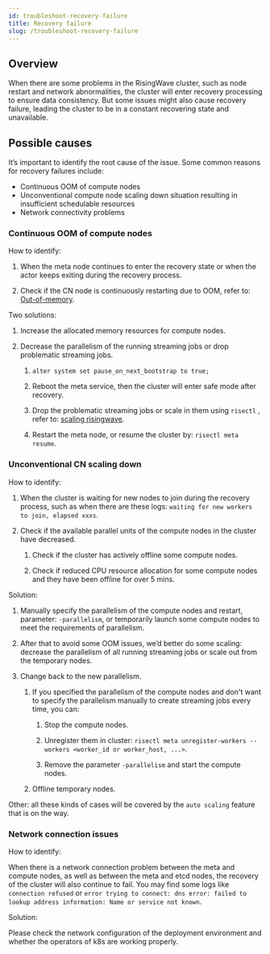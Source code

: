 ```yaml
---
id: troubleshoot-recovery-failure
title: Recovery failure
slug: /troubleshoot-recovery-failure
---
```


## Overview

When there are some problems in the RisingWave cluster, such as node restart and network abnormalities, the cluster will enter recovery processing to ensure data consistency. But some issues might also cause recovery failure, leading the cluster to be in a constant recovering state and unavailable. 

## Possible causes

It’s important to identify the root cause of the issue. Some common reasons for recovery failures include:

- Continuous OOM of compute nodes
- Unconventional compute node scaling down situation resulting in insufficient schedulable resources
- Network connectivity problems

### Continuous OOM of compute nodes

How to identify:

1. When the meta node continues to enter the recovery state or when the actor keeps exiting during the recovery process.

2. Check if the CN node is continuously restarting due to OOM, refer to: [Out-of-memory](troubleshoot-oom.md).

Two solutions:

1. Increase the allocated memory resources for compute nodes.

2. Decrease the parallelism of the running streaming jobs or drop problematic streaming jobs.

    1. `alter system set pause_on_next_bootstrap to true;`

    2. Reboot the meta service, then the cluster will enter safe mode after recovery.

    3. Drop the problematic streaming jobs or scale in them using `risectl` , refer to: [scaling risingwave](/deploy/k8s-cluster-scaling.md).

    4. Restart the meta node, or resume the cluster by: `risectl meta resume`.

### Unconventional CN scaling down

How to identify:

1. When the cluster is waiting for new nodes to join during the recovery process, such as when there are these logs: `waiting for new workers to join, elapsed xxxs`.

2. Check if the available parallel units of the compute nodes in the cluster have decreased.

    1. Check if the cluster has actively offline some compute nodes.

    2. Check if reduced CPU resource allocation for some compute nodes and they have been offline for over 5 mins.

Solution:

1. Manually specify the parallelism of the compute nodes and restart, parameter: `-parallelism`, or temporarily launch some compute nodes to meet the requirements of parallelism.

2. After that to avoid some OOM issues, we’d better do some scaling: decrease the parallelism of all running streaming jobs or scale out from the temporary nodes.

3. Change back to the new parallelism.

    1. If you specified the parallelism of the compute nodes and don't want to specify the parallelism manually to create streaming jobs every time, you can:

        1. Stop the compute nodes.

        2. Unregister them in cluster: `risectl meta unregister-workers --workers <worker_id or worker_host, ...>`.

        3. Remove the parameter `-parallelism` and start the compute nodes.

    2. Offline temporary nodes.

Other: all these kinds of cases will be covered by the `auto scaling` feature that is on the way.

### Network connection issues

How to identify:

When there is a network connection problem between the meta and compute nodes, as well as between the meta and etcd nodes, the recovery of the cluster will also continue to fail. You may find some logs like `connection refused` or `error trying to connect: dns error: failed to lookup address information: Name or service not known`.

Solution:

Please check the network configuration of the deployment environment and whether the operators of k8s are working properly.